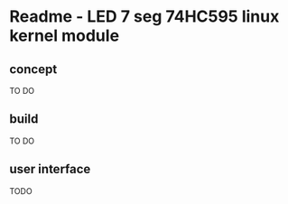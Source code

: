 Readme - LED 7 seg 74HC595 linux kernel module
==============================

concept
-------
TO DO

build
-----
TO DO

user interface
--------------
TODO
